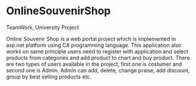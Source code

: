 # OnlineSouvenirShop
 TeamWork, University Project
 
Online Souvenir Shop is a web portal project which is implemented in asp.net platform using C# programming language. This application also works on same principle users need to register with application and select products from categories and add product to chart and buy product. There are two types of users available in the project, first one is costumer and second one is Admin. Admin can add, delete, change praise, add discount, group by best selling products etc.
